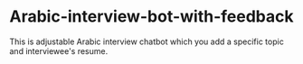 # Arabic-interview-bot-with-feedback
This is adjustable Arabic interview chatbot which you add a specific topic and interviewee's resume.
